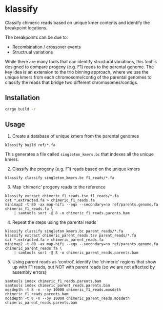 # klassify

Classify chimeric reads based on unique kmer contents and identify the
breakpoint locations.

The breakpoints can be due to:

- Recombination / crossover events
- Structrual variations

While there are many tools that can identify structural variations, this tool
is designed to compare progeny (e.g. F1) reads to the parental genome. The key
idea is an extension to the trio binning approach, where we use the unique kmers
from each chromosome/contig of the parental genomes to classify the reads that
bridge two different chromosomes/contigs.

## Installation

```bash
cargo build -r
```

## Usage

1. Create a database of unique kmers from the parental genomes

```console
klassify build ref/*.fa
```

This generates a file called `singleton_kmers.bc` that indexes all the unique kmers.

2. Classify the progeny (e.g. F1) reads based on the unique kmers

```console
klassify classify singleton_kmers.bc f1_reads/*.fa
```

3. Map ‘chimeric’ progeny reads to the reference

```console
klassify extract chimeric_f1_reads.tsv f1_reads/*.fa
cat *.extracted.fa > chimeric_f1_reads.fa
minimap2 -t 80 -ax map-hifi --eqx --secondary=no ref/parents.genome.fa chimeric_f1_reads.fa \
    | samtools sort -@ 8 -o chimeric_f1_reads.parents.bam
```

4. Repeat the steps using the parental reads

```console
klassify classify singleton_kmers.bc parent_reads/*.fa
klassify extract chimeric_parent_reads.tsv parent_reads/*.fa
cat *.extracted.fa > chimeric_parent_reads.fa
minimap2 -t 80 -ax map-hifi --eqx --secondary=no ref/parents.genome.fa chimeric_parent_reads.fa \
    | samtools sort -@ 8 -o chimeric_parent_reads.parents.bam
```

5. Using parent reads as ‘control’, identify the ‘chimeric’ regions that show up with F1 reads, but NOT with parent reads (so we are not affected by assembly errors)

```console
samtools index chimeric_f1_reads.parents.bam
samtools index chimeric_parent_reads.parents.bam
mosdepth -t 8 -n --by 10000 chimeric_f1_reads.mosdeth chimeric_f1_reads.parents.bam
mosdepth -t 8 -n --by 10000 chimeric_parent_reads.mosdeth chimeric_parent_reads.parents.bam
```
